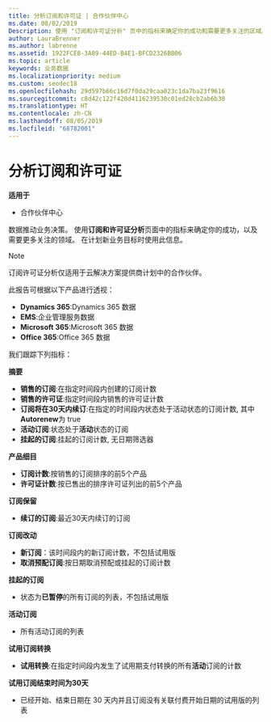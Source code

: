 ```yaml
---
title: 分析订阅和许可证 | 合作伙伴中心
ms.date: 08/02/2019
Description: 使用 "订阅和许可证分析" 页中的指标来确定你的成功和需要更多关注的区域。
author: LauraBrenner
ms.author: labrenne
ms.assetid: 1922FCE8-3A89-44ED-B4E1-BFCD2326BB06
ms.topic: article
keywords: 业务数据
ms.localizationpriority: medium
ms.custom: seodec18
ms.openlocfilehash: 29d597b66c16d7f0da29caa023c1da7ba23f9616
ms.sourcegitcommit: c8d42c122f420d4116239530c01ed28cb2ab6b30
ms.translationtype: HT
ms.contentlocale: zh-CN
ms.lasthandoff: 08/05/2019
ms.locfileid: "68782001"
---
```

# <a name="analyze-subscriptions-and-licenses"></a>分析订阅和许可证 

**适用于**

- 合作伙伴中心

数据推动业务决策。 使用**订阅和许可证分析**页面中的指标来确定你的成功，以及需要更多关注的领域。 在计划新业务目标时使用此信息。

> [!NOTE]
> 订阅许可证分析仅适用于云解决方案提供商计划中的合作伙伴。


此报告可根据以下产品进行透视：

 - **Dynamics 365**:Dynamics 365 数据  
 - **EMS**:企业管理服务数据  
 - **Microsoft 365**:Microsoft 365 数据  
 - **Office 365**:Office 365 数据  


我们跟踪下列指标：

**摘要**  
 - **销售的订阅**:在指定时间段内创建的订阅计数  
 - **销售的许可证**:指定时间段内销售的许可证计数   
 - **订阅将在30天内续订**:在指定的时间段内状态处于活动状态的订阅计数, 其中**Autorenew**为 true
 - **活动订阅**:状态处于**活动**状态的订阅  
 - **挂起的订阅**:挂起的订阅计数, 无日期筛选器  

**产品细目**  
 - **订阅计数**:按销售的订阅排序的前5个产品  
 - **许可证计数**:按已售出的排序许可证列出的前5个产品

**订阅保留**
 - **续订的订阅**:最近30天内续订的订阅  

**订阅改动**  
 - **新订阅**：该时间段内的新订阅计数，不包括试用版  
 - **取消预配订阅**:按日期取消预配或挂起的订阅计数  

**挂起的订阅**  
 - 状态为**已暂停**的所有订阅的列表，不包括试用版  
  
**活动订阅**
 - 所有活动订阅的列表  

**试用订阅转换**  
 - **试用转换**:在指定时间段内发生了试用期支付转换的所有**活动**订阅的计数  

**试用订阅结束时间为30天**  
 - 已经开始、结束日期在 30 天内并且订阅没有关联付费开始日期的试用版的列表  

  